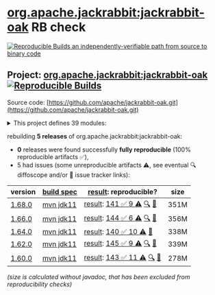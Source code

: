 [org.apache.jackrabbit:jackrabbit-oak](https://central.sonatype.com/artifact/org.apache.jackrabbit/jackrabbit-oak/versions) RB check
=======

[![Reproducible Builds](https://reproducible-builds.org/images/logos/rb.svg) an independently-verifiable path from source to binary code](https://reproducible-builds.org/)

## Project: [org.apache.jackrabbit:jackrabbit-oak](https://central.sonatype.com/artifact/org.apache.jackrabbit/jackrabbit-oak/versions) [![Reproducible Builds](https://img.shields.io/endpoint?url=https://raw.githubusercontent.com/jvm-repo-rebuild/reproducible-central/master/content/org/apache/jackrabbit/oak/badge.json)](https://github.com/jvm-repo-rebuild/reproducible-central/blob/master/content/org/apache/jackrabbit/oak/README.md)

Source code: [https://github.com/apache/jackrabbit-oak.git](https://github.com/apache/jackrabbit-oak.git)

<details><summary>This project defines 39 modules:</summary>

* [org.apache.jackrabbit:oak-api](https://central.sonatype.com/artifact/org.apache.jackrabbit/oak-api/1.68.0)
* [org.apache.jackrabbit:oak-auth-external](https://central.sonatype.com/artifact/org.apache.jackrabbit/oak-auth-external/1.68.0)
* [org.apache.jackrabbit:oak-auth-ldap](https://central.sonatype.com/artifact/org.apache.jackrabbit/oak-auth-ldap/1.68.0)
* [org.apache.jackrabbit:oak-authorization-cug](https://central.sonatype.com/artifact/org.apache.jackrabbit/oak-authorization-cug/1.68.0)
* [org.apache.jackrabbit:oak-authorization-principalbased](https://central.sonatype.com/artifact/org.apache.jackrabbit/oak-authorization-principalbased/1.68.0)
* [org.apache.jackrabbit:oak-blob](https://central.sonatype.com/artifact/org.apache.jackrabbit/oak-blob/1.68.0)
* [org.apache.jackrabbit:oak-blob-cloud](https://central.sonatype.com/artifact/org.apache.jackrabbit/oak-blob-cloud/1.68.0)
* [org.apache.jackrabbit:oak-blob-cloud-azure](https://central.sonatype.com/artifact/org.apache.jackrabbit/oak-blob-cloud-azure/1.68.0)
* [org.apache.jackrabbit:oak-blob-plugins](https://central.sonatype.com/artifact/org.apache.jackrabbit/oak-blob-plugins/1.68.0)
* [org.apache.jackrabbit:oak-commons](https://central.sonatype.com/artifact/org.apache.jackrabbit/oak-commons/1.68.0)
* [org.apache.jackrabbit:oak-core](https://central.sonatype.com/artifact/org.apache.jackrabbit/oak-core/1.68.0)
* [org.apache.jackrabbit:oak-core-spi](https://central.sonatype.com/artifact/org.apache.jackrabbit/oak-core-spi/1.68.0)
* [org.apache.jackrabbit:oak-exercise](https://central.sonatype.com/artifact/org.apache.jackrabbit/oak-exercise/1.68.0)
* [org.apache.jackrabbit:oak-http](https://central.sonatype.com/artifact/org.apache.jackrabbit/oak-http/1.68.0)
* [org.apache.jackrabbit:oak-it](https://central.sonatype.com/artifact/org.apache.jackrabbit/oak-it/1.68.0)
* [org.apache.jackrabbit:oak-jackrabbit-api](https://central.sonatype.com/artifact/org.apache.jackrabbit/oak-jackrabbit-api/1.68.0)
* [org.apache.jackrabbit:oak-jcr](https://central.sonatype.com/artifact/org.apache.jackrabbit/oak-jcr/1.68.0)
* [org.apache.jackrabbit:oak-lucene](https://central.sonatype.com/artifact/org.apache.jackrabbit/oak-lucene/1.68.0)
* [org.apache.jackrabbit:oak-parent](https://central.sonatype.com/artifact/org.apache.jackrabbit/oak-parent/1.68.0)
* [org.apache.jackrabbit:oak-pojosr](https://central.sonatype.com/artifact/org.apache.jackrabbit/oak-pojosr/1.68.0)
* [org.apache.jackrabbit:oak-query-spi](https://central.sonatype.com/artifact/org.apache.jackrabbit/oak-query-spi/1.68.0)
* [org.apache.jackrabbit:oak-run](https://central.sonatype.com/artifact/org.apache.jackrabbit/oak-run/1.68.0)
* [org.apache.jackrabbit:oak-run-commons](https://central.sonatype.com/artifact/org.apache.jackrabbit/oak-run-commons/1.68.0)
* [org.apache.jackrabbit:oak-run-elastic](https://central.sonatype.com/artifact/org.apache.jackrabbit/oak-run-elastic/1.68.0)
* [org.apache.jackrabbit:oak-search](https://central.sonatype.com/artifact/org.apache.jackrabbit/oak-search/1.68.0)
* [org.apache.jackrabbit:oak-search-elastic](https://central.sonatype.com/artifact/org.apache.jackrabbit/oak-search-elastic/1.68.0)
* [org.apache.jackrabbit:oak-search-mt](https://central.sonatype.com/artifact/org.apache.jackrabbit/oak-search-mt/1.68.0)
* [org.apache.jackrabbit:oak-security-spi](https://central.sonatype.com/artifact/org.apache.jackrabbit/oak-security-spi/1.68.0)
* [org.apache.jackrabbit:oak-segment-aws](https://central.sonatype.com/artifact/org.apache.jackrabbit/oak-segment-aws/1.68.0)
* [org.apache.jackrabbit:oak-segment-azure](https://central.sonatype.com/artifact/org.apache.jackrabbit/oak-segment-azure/1.68.0)
* [org.apache.jackrabbit:oak-segment-remote](https://central.sonatype.com/artifact/org.apache.jackrabbit/oak-segment-remote/1.68.0)
* [org.apache.jackrabbit:oak-segment-tar](https://central.sonatype.com/artifact/org.apache.jackrabbit/oak-segment-tar/1.68.0)
* [org.apache.jackrabbit:oak-shaded-guava](https://central.sonatype.com/artifact/org.apache.jackrabbit/oak-shaded-guava/1.68.0)
* [org.apache.jackrabbit:oak-solr-core](https://central.sonatype.com/artifact/org.apache.jackrabbit/oak-solr-core/1.68.0)
* [org.apache.jackrabbit:oak-solr-osgi](https://central.sonatype.com/artifact/org.apache.jackrabbit/oak-solr-osgi/1.68.0)
* [org.apache.jackrabbit:oak-store-composite](https://central.sonatype.com/artifact/org.apache.jackrabbit/oak-store-composite/1.68.0)
* [org.apache.jackrabbit:oak-store-document](https://central.sonatype.com/artifact/org.apache.jackrabbit/oak-store-document/1.68.0)
* [org.apache.jackrabbit:oak-store-spi](https://central.sonatype.com/artifact/org.apache.jackrabbit/oak-store-spi/1.68.0)
* [org.apache.jackrabbit:oak-upgrade](https://central.sonatype.com/artifact/org.apache.jackrabbit/oak-upgrade/1.68.0)
</details>

rebuilding **5 releases** of org.apache.jackrabbit:jackrabbit-oak:
- **0** releases were found successfully **fully reproducible** (100% reproducible artifacts :white_check_mark:),
- 5 had issues (some unreproducible artifacts :warning:, see eventual :mag: diffoscope and/or :memo: issue tracker links):

| version | [build spec](/BUILDSPEC.md) | [result](https://reproducible-builds.org/docs/jvm/): reproducible? | size |
| -- | --------- | ------ | -- |
| [1.68.0](https://central.sonatype.com/artifact/org.apache.jackrabbit/jackrabbit-oak/1.68.0/pom) | [mvn jdk11](jackrabbit-oak-1.68.0.buildspec) | [result](jackrabbit-oak-1.68.0.buildinfo): [141 :white_check_mark:  9 :warning:](jackrabbit-oak-1.68.0.buildcompare) [:mag:](jackrabbit-oak-1.68.0.diffoscope) [:memo:](https://issues.apache.org/jira/browse/OAK-10662) | 351M |
| [1.66.0](https://central.sonatype.com/artifact/org.apache.jackrabbit/jackrabbit-oak/1.66.0/pom) | [mvn jdk11](jackrabbit-oak-1.66.0.buildspec) | [result](jackrabbit-oak-1.66.0.buildinfo): [144 :white_check_mark:  6 :warning:](jackrabbit-oak-1.66.0.buildcompare) [:mag:](jackrabbit-oak-1.66.0.diffoscope) [:memo:](https://issues.apache.org/jira/browse/OAK-10662) | 356M |
| [1.64.0](https://central.sonatype.com/artifact/org.apache.jackrabbit/jackrabbit-oak/1.64.0/pom) | [mvn jdk11](jackrabbit-oak-1.64.0.buildspec) | [result](jackrabbit-oak-1.64.0.buildinfo): [140 :white_check_mark:  10 :warning:](jackrabbit-oak-1.64.0.buildcompare) [:memo:](https://issues.apache.org/jira/browse/OAK-10662) | 338M |
| [1.62.0](https://central.sonatype.com/artifact/org.apache.jackrabbit/jackrabbit-oak/1.62.0/pom) | [mvn jdk11](jackrabbit-oak-1.62.0.buildspec) | [result](jackrabbit-oak-1.62.0.buildinfo): [145 :white_check_mark:  9 :warning:](jackrabbit-oak-1.62.0.buildcompare) [:mag:](jackrabbit-oak-1.62.0.diffoscope) [:memo:](https://issues.apache.org/jira/browse/OAK-10662) | 339M |
| [1.60.0](https://central.sonatype.com/artifact/org.apache.jackrabbit/jackrabbit-oak/1.60.0/pom) | [mvn jdk11](jackrabbit-oak-1.60.0.buildspec) | [result](jackrabbit-oak-1.60.0.buildinfo): [143 :white_check_mark:  11 :warning:](jackrabbit-oak-1.60.0.buildcompare) [:mag:](jackrabbit-oak-1.60.0.diffoscope) [:memo:](https://issues.apache.org/jira/browse/OAK-10662) | 278M |

<i>(size is calculated without javadoc, that has been excluded from reproducibility checks)</i>
